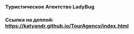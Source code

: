 ### Туристическое Агентство LadyBug   

### Ссылка на деплой: https://katyandr.github.io/TourAgency/index.html
